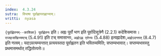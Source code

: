 ```yaml
---
index:  4.3.24
sutra:  विभाषा पूर्वाह्णापराह्णाभ्याम्।
vritti:  nyasa
---
```


`{पूर्वाह्णेतनम्--काशिका} पूर्वाह्णेतनः` इति। अह्नः पूर्वो भाग इति पूर्वादिसूत्रेणै (2.2.1) कदेशिसमासः। `राजहःसखिभ्यष्टच्` (5.4.91) इति टच् समासान्तः, `अह्नोऽह्न एतेभ्यः` (5.4.88) इत्यह्नादेशः,`अह्नोऽदन्तात्` (8.4.7) इति णत्वम्। यदाऽपत्यम्यन्तात् प्रत्ययस्तदा पूर्वाह्णतन इति भवितव्यमिति; सप्तम्यभावात्। सप्तम्यभावस्तु प्रथमासमर्थात् तद्धितोत्पत्तेः॥

